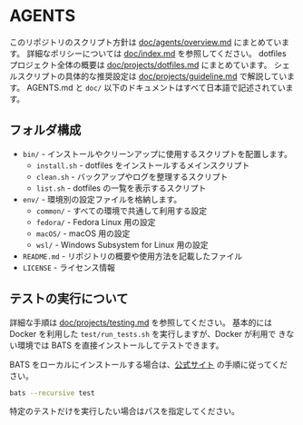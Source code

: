 # AGENTS

このリポジトリのスクリプト方針は [doc/agents/overview.md](doc/agents/overview.md) にまとめています。
詳細なポリシーについては [doc/index.md](doc/index.md) を参照してください。
dotfiles プロジェクト全体の概要は [doc/projects/dotfiles.md](doc/projects/dotfiles.md) にまとめています。
シェルスクリプトの具体的な推奨設定は [doc/projects/guideline.md](doc/projects/guideline.md) で解説しています。
AGENTS.md と `doc/` 以下のドキュメントはすべて日本語で記述されています。

## フォルダ構成

- `bin/` - インストールやクリーンアップに使用するスクリプトを配置します。
  - `install.sh` - dotfiles をインストールするメインスクリプト
  - `clean.sh`   - バックアップやログを整理するスクリプト
  - `list.sh`    - dotfiles の一覧を表示するスクリプト
- `env/` - 環境別の設定ファイルを格納します。
  - `common/` - すべての環境で共通して利用する設定
  - `fedora/` - Fedora Linux 用の設定
  - `macOS/`  - macOS 用の設定
  - `wsl/`    - Windows Subsystem for Linux 用の設定
- `README.md` - リポジトリの概要や使用方法を記載したファイル
- `LICENSE` - ライセンス情報

## テストの実行について

詳細な手順は [doc/projects/testing.md](doc/projects/testing.md) を参照してください。
基本的には Docker を利用した `test/run_tests.sh` を実行しますが、Docker が利用で
きない環境では BATS を直接インストールしてテストできます。


BATS をローカルにインストールする場合は、[公式サイト](https://github.com/bats-core/bats-core) の手順に従ってください。
```sh
bats --recursive test
```

特定のテストだけを実行したい場合はパスを指定してください。

